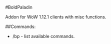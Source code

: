 #BoldPaladin

Addon for WoW 1.12.1 clients with misc functions.

##Commands:
* /bp - list available commands.